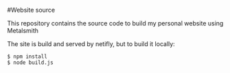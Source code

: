 #Website source

This repository contains the source code to build my personal website using Metalsmith

The site is build and served by netifly, but to build it locally:

    $ npm install
    $ node build.js

